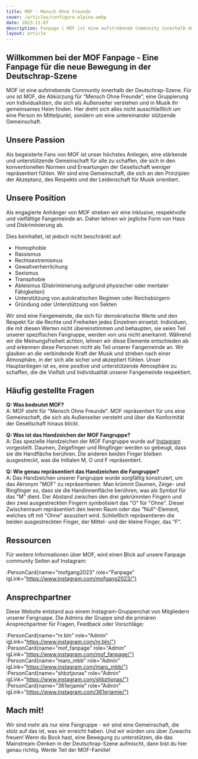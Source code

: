 ```yaml
---
title: MOF - Mensch Ohne Freunde
cover: /articles/configure-alpine.webp
date: 2023-11-07
description: Fanpage | MOF ist eine aufstrebende Community innerhalb der Deutschrap-Szene
layout: article
---
```


## Willkommen bei der MOF Fanpage - Eine Fanpage für die neue Bewegung in der Deutschrap-Szene

MOF ist eine aufstrebende Community innerhalb der Deutschrap-Szene. Für uns ist MOF, die Abkürzung für "Mensch Ohne Freunde", eine Gruppierung von Individualisten, die sich als Außenseiter verstehen und in Musik ihr gemeinsames Heim finden. Hier dreht sich alles nicht ausschließlich um eine Person im Mittelpunkt, sondern um eine untereinander stützende Gemeinschaft.

## Unsere Passion

Als begeisterte Fans von MOF ist unser höchstes Anliegen, eine stärkende und unterstützende Gemeinschaft für alle zu schaffen, die sich in den konventionellen Normen und Erwartungen der Gesellschaft weniger repräsentiert fühlen. Wir sind eine Gemeinschaft, die sich an den Prinzipien der Akzeptanz, des Respekts und der Leidenschaft für Musik orientiert.

## Unsere Position

Als engagierte Anhänger von MOF streben wir eine inklusive, respektvolle und vielfältige Fangemeinde an. Daher lehnen wir jegliche Form von Hass und Diskriminierung ab.

Dies beinhaltet, ist jedoch nicht beschränkt auf:

- Homophobie
- Rassismus
- Rechtsextremismus
- Gewaltverherrlichung
- Sexismus
- Transphobie
- Ableismus (Diskriminierung aufgrund physischer oder mentaler Fähigkeiten)
- Unterstützung von autokratischen Regimen oder Reichsbürgern
- Gründung oder Unterstützung von Sekten

Wir sind eine Fangemeinde, die sich für demokratische Werte und den Respekt für die Rechte und Freiheiten jedes Einzelnen einsetzt. Individuen, die mit diesen Werten nicht übereinstimmen und behaupten, sie seien Teil unserer spezifischen Fangruppe, werden von uns nicht anerkannt. Während wir die Meinungsfreiheit achten, lehnen wir diese Elemente entschieden ab und erkennen diese Personen nicht als Teil unserer Fangemeinde an. Wir glauben an die verbindende Kraft der Musik und streben nach einer Atmosphäre, in der sich alle sicher und akzeptiert fühlen. Unser Hauptanliegen ist es, eine positive und unterstützende Atmosphäre zu schaffen, die die Vielfalt und Individualität unserer Fangemeinde respektiert.

## Häufig gestellte Fragen

**Q: Was bedeutet MOF?**<br />
A: MOF steht für "Mensch Ohne Freunde". MOF repräsentiert für uns eine Gemeinschaft, die sich als Außenseiter versteht und über die Konformität der Gesellschaft hinaus blickt.

**Q: Was ist das Handzeichen der MOF Fangruppe?**<br />
A: Das spezielle Handzeichen der MOF Fangruppe wurde auf [Instagram](https://www.instagram.com/p/CwSN4CRNN-L/?img_index=1) vorgestellt. Daumen, Zeigefinger und Ringfinger werden so gebeugt, dass sie die Handfläche berühren. Die anderen beiden Finger bleiben ausgestreckt, was die Initialen M, O und F repräsentiert.

**Q: Wie genau repräsentiert das Handzeichen die Fangruppe?**<br />
A: Das Handzeichen unserer Fangruppe wurde sorgfältig konstruiert, um das Akronym "MOF" zu repräsentieren. Man krümmt Daumen, Zeige- und Ringfinger so, dass sie die Handinnenfläche berühren, was als Symbol für das "M" dient. Der Abstand zwischen den drei gekrümmten Fingern und den zwei ausgestreckten Fingern symbolisiert das "O" für "Ohne". Dieser Zwischenraum repräsentiert den leeren Raum oder das "Null"-Element, welches oft mit "Ohne" assoziiert wird. Schließlich repräsentieren die beiden ausgestreckten Finger, der Mittel- und der kleine Finger, das "F".

## Ressourcen

Für weitere Informationen über MOF, wird einen Blick auf unsere Fanpage community Seiten auf Instagram:

:PersonCard{name="mofgang2023" role="Fanpage" igLink="https://www.instagram.com/mofgang2023/"}

## Ansprechpartner

Diese Website entstand aus einem Instagram-Gruppenchat von Mitgliedern unserer Fangruppe. Die Admins der Gruppe sind die primären Ansprechpartner für Fragen, Feedback oder Vorschläge:

:PersonCard{name="nr.bln" role="Admin" igLink="https://www.instagram.com/nr.bln/"}
:PersonCard{name="mof_fanpage" role="Admin" igLink="https://www.instagram.com/mof_fanpage/"}
:PersonCard{name="maro_mbb" role="Admin" igLink="https://www.instagram.com/maro_mbb/"}
:PersonCard{name="shbztjonas" role="Admin" igLink="https://www.instagram.com/shbztjonas/"}
:PersonCard{name="361erjamie" role="Admin" igLink="https://www.instagram.com/361erjamie/"}

## Mach mit!

Wir sind mehr als nur eine Fangruppe - wir sind eine Gemeinschaft, die stolz auf das ist, was wir erreicht haben. Und wir würden uns über Zuwachs freuen! Wenn du Bock hast, eine Bewegung zu unterstützen, die das Mainstream-Denken in der Deutschrap-Szene aufmischt, dann bist du hier genau richtig. Werde Teil der MOF-Familie!
